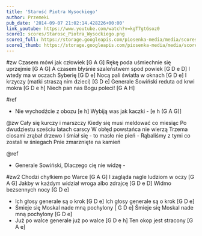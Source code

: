 ```yaml
---
title: 'Starość Piotra Wysockiego'
author: PrzemekL
pub_date: '2014-09-07 21:02:14.428226+00:00'
link_youtube: https://www.youtube.com/watch?v=kgT7gtGsoz0
score1: scores/Starosc_Piotra_Wysockiego.png
score1_full: https://storage.googleapis.com/piosenka-media/media/scores/Starosc_Piotra_Wysockiego.png
score1_thumb: https://storage.googleapis.com/piosenka-media/media/scores/Starosc_Piotra_Wysockiego.png.180x0_q85_upscale.jpg
---
```


#zw
 Czasem mówi jak człowiek [G A G]
Rękę poda uśmiechnie się uprzejmie [G A G]
A czasem błyśnie szaleństwem spod powiek [G D e D]
I wtedy ma w oczach Syberię [G D e]
Nocą pali światła w oknach [G D e]
I krzyczy (matki straszą nim dzieci) [G D e]
Generale Sowiński reduta od krwi mokra [G D e h]
Niech pan nas Bogu poleci! [G A H]

#ref
- Nie wychodźcie z obozu [e h]
Wybiją was jak kaczki - [e h (G A G)]

@zw
Cały się kurczy i marszczy
Kiedy się musi meldować co miesiąc
Po dwudziestu sześciu latach carscy
W obłęd powstańca nie wierzą
Trzema ciosami zrąbał drzewo
I śmiał się - to masło nie pień -
Rąbaliśmy z tymi co zostali w śniegach
Pnie zmarznięte na kamień

@ref
- Generale Sowiński,
Dlaczego cię nie widzę -

#zw2
Chodzi chyłkiem po Warce [G A  G]
I zagląda nagle ludziom w oczy [G A G]
Jakby w każdym widział wroga albo zdrajcę [G D e D]
Widmo bezsennych nocy [G D e]
- Ich głosy generale są o krok [G D e]
Ich głosy generale są o krok [G D e]
- Śmieje się Moskal nade mną pochylony [ G D e]
Śmieje się Moskal nade mną pochylony [G D e]
- Już po walce generale już po walce [G D e h]
Ten okop jest stracony [G A e]
